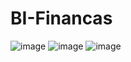 # BI-Financas
 
![image](https://github.com/Yarabaccule/BI-Financas/assets/31145366/b40a621d-62de-4f77-a211-f42d4b807209)
![image](https://github.com/Yarabaccule/BI-Financas/assets/31145366/8fd6ee8e-6260-40c8-9194-541612de843c)
![image](https://github.com/Yarabaccule/BI-Financas/assets/31145366/cb4b4c59-6ce6-4ef2-b977-8dfb763bf40d)


